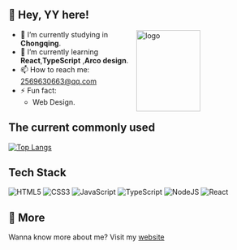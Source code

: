 ## :wave: Hey, YY here!

 <img src="https://github-readme-stats.vercel.app/api?username=YYGod0120&show_icons=true" alt="logo" height="160" align="right" width="50%" />

- 🔭 I’m currently studying in **Chongqing**.
- 🌱 I’m currently learning **React**,**TypeScript** ,**Arco design**.
- 📫 How to reach me: 2569630663@qq.com
- ⚡ Fun fact:
  - Web Design.

<!-- [![YY's GitHub stats](https://github-readme-stats.vercel.app/api?username=YYGod0120&theme=tokyonight )](https://github.com/anuraghazra/github-readme-stats) -->

## The current commonly used

[![Top Langs](https://github-readme-stats.vercel.app/api/top-langs/?username=YYGod0120&layout=compact)](https://github.com/anuraghazra/github-readme-stats)

## Tech Stack

![HTML5](https://img.shields.io/badge/html5-%23E34F26.svg?style=for-the-badge&logo=html5&logoColor=white)
![CSS3](https://img.shields.io/badge/css3-%231572B6.svg?style=for-the-badge&logo=css3&logoColor=white)
![JavaScript](https://img.shields.io/badge/javascript-%23323330.svg?style=for-the-badge&logo=javascript&logoColor=%23F7DF1E)
![TypeScript](https://img.shields.io/badge/typescript-%23007ACC.svg?style=for-the-badge&logo=typescript&logoColor=white)
![NodeJS](https://img.shields.io/badge/node.js-6DA55F?style=for-the-badge&logo=node.js&logoColor=white)
![React](https://img.shields.io/badge/react-%2320232a.svg?style=for-the-badge&logo=react&logoColor=%2361DAFB)

## 🔗 More

Wanna know more about me?
Visit my [website](https://www.YYGod0120.com)

<!--
**YYGod0120/YYGod0120** is a ✨ _special_ ✨ repository because its `README.md` (this file) appears on your GitHub profile.

Here are some ideas to get you started:

- 🔭 I’m currently working on ...
- 🌱 I’m currently learning ...
- 👯 I’m looking to collaborate on ...
- 🤔 I’m looking for help with ...
- 💬 Ask me about ...
- 📫 How to reach me: ...
- 😄 Pronouns: ...
- ⚡ Fun fact: ...
-->
